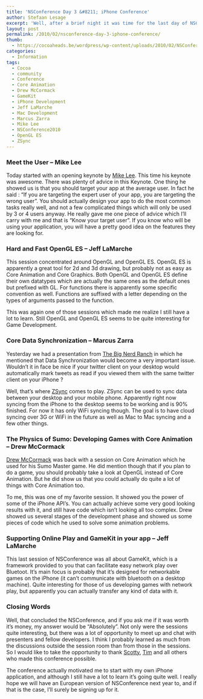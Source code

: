 ```yaml
---
title: 'NSConference Day 3 &#8211; iPhone Conference'
author: Stefaan Lesage
excerpt: 'Well, after a brief night it was time for the last day of NSConference which was targetted at iPhone development an developers.  I did notice quite a few new faces on this last day.'
layout: post
permalink: /2010/02/nsconference-day-3-iphone-conference/
thumb:
  - https://cocoaheads.be/wordpress/wp-content/uploads/2010/02/NSConference-180.jpg
categories:
  - Information
tags:
  - Cocoa
  - community
  - Conference
  - Core Animation
  - Drew McCormack
  - GameKit
  - iPhone Development
  - Jeff LaMarche
  - Mac Development
  - Marcus Zarra
  - Mike Lee
  - NSConference2010
  - OpenGL ES
  - ZSync
---
```

### Meet the User &#8211; Mike Lee

Today started with an opening keynote by [Mike Lee][1]. This time his keynote was awesome. There was plenty of advice in this Keynote. One thing he showed us is that you should target your app at the average user. In fact he said : &#8220;If you are targeting the expert user of your app, you are targeting the wrong user&#8221;. You should actually design your app to do the most common tasks really well, and not a few complicated things which will only be used by 3 or 4 users anyway. He really gave me one piece of advice which I&#8217;ll carry with me and that is &#8220;Know your target user&#8221;. If you know who will be using your application, you will have a pretty good idea on the features they are looking for.

### Hard and Fast OpenGL ES &#8211; Jeff LaMarche

This session concentrated around OpenGL and OpenGL ES. OpenGL ES is apparently a great tool for 2d and 3d drawing, but probably not as easy as Core Animation and Core Graphics. Both OpenGL and OpenGL ES define their own datatypes which are actually the same ones as the default ones but prefixed with GL. For functions there is apparently some specific convention as well. Functions are suffixed with a letter depending on the types of arguments passed to the function.

This was again one of those sessions which made me realize I still have a lot to learn. Still OpenGL and OpenGL ES seems to be quite interesting for Game Development.

### Core Data Synchronization &#8211; Marcus Zarra

Yesterday we had a presentation from [The Big Nerd Ranch][2] in which he mentioned that Data Synchronization would become a very important issue. Wouldn&#8217;t it in face be nice if your twitter client on your desktop would automatically mark tweets as read if you viewed them with the same twitter client on your iPhone ?

Well, that&#8217;s where [ZSync][3] comes to play. ZSync can be used to sync data between your desktop and your mobile phone. Apparently right now syncing from the iPhone to the desktop seems to be working and is 90% finished. For now it has only WiFi syncing though. The goal is to have cloud syncing over 3G or WiFi in the future as well as Mac to Mac syncing and a few other things.

### The Physics of Sumo: Developing Games with Core Animation &#8211; Drew McCormack

[Drew McCormack][4] was back with a session on Core Animation which he used for his Sumo Master game. He did mention though that if you plan to do a game, you should probably take a look at OpenGL instead of Core Animation. But he did show us that you could actually do quite a lot of things with Core Animation too.

To me, this was one of my favorite session. It showed you the power of some of the iPhone API&#8217;s. You can actually achieve some very good looking results with it, and still have code which isn&#8217;t looking all too complex. Drew showed us several stages of the development phase and showed us some pieces of code which he used to solve some animation problems.

### Supporting Online Play and GameKit in your app &#8211; Jeff LaMarche

This last session of NSConference was all about GameKit, which is a framework provided to you that can facilitate easy network play over Bluetoot. It&#8217;s main focus is probably that it&#8217;s designed for networkable games on the iPhone (it can&#8217;t communicate with bluetooth on a desktop machine). Quite interesting for those of us developing games with network play, but apparently you can actually transfer any kind of data with it.

### Closing Words

Well, that concluded the NSConference, and if you ask me if it was worth it&#8217;s money, my answer would be &#8220;Absolutely&#8221;. Not only were the sessions quite interesting, but there was a lot of opportunity to meet up and chat with presenters and fellow developers. I think I probably learned as much from the discussions outside the session room than from those in the sessions. So I would like to take the opportunity to thank [Scotty][5], [Tim][6] and all others who made this conference possible.

The conference actually motivated me to start with my own iPhone application, and although I still have a lot to learn it&#8217;s going quite well. I really hope we will have an European version of NSConference next year to, and if that is the case, I&#8217;ll surely be signing up for it.

 [1]: http://twitter.com/bmf
 [2]: http://www.bignerdranch.com/
 [3]: http://www.zarrastudios.com/ZSync/ZSync.html
 [4]: http://twitter.com/drewmccormack
 [5]: http://twitter.com/macdevnet
 [6]: http://twitter.com/timisted
